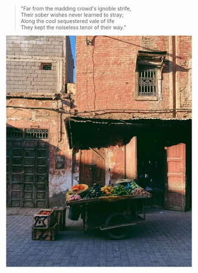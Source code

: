 > "Far from the madding crowd's ignoble strife, <br/>
> Their sober wishes never learned to stray; <br/>
> Along the cool sequestered vale of life <br/>
> They kept the noiseless tenor of their way." 

![fruit cart in a backstreet, Marrakesh, Morocco](/assets/fruit_cart_morocco.jpeg)
